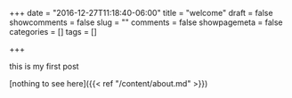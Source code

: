 +++
date = "2016-12-27T11:18:40-06:00"
title = "welcome"
draft = false
showcomments = false
slug = ""
comments = false
showpagemeta = false
categories = []
tags = []

+++

this is my first post

[nothing to see here]({{< ref "/content/about.md" >}})